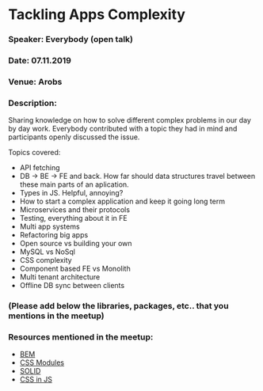 # Tackling Apps Complexity

### Speaker: Everybody (open talk)
### Date: 07.11.2019
### Venue: Arobs
### Description:
Sharing knowledge on how to solve different complex problems in our day by day work. Everybody contributed with a topic they had in mind and participants openly discussed the issue.

Topics covered:

- API fetching
- DB -> BE -> FE and back. How far should data structures travel between these main parts of an aplication.
- Types in JS. Helpful, annoying? 
- How to start a complex application and keep it going long term
- Microservices and their protocols
- Testing, everything about it in FE
- Multi app systems
- Refactoring big apps
- Open source vs building your own
- MySQL vs NoSql
- CSS complexity
- Component based FE vs Monolith
- Multi tenant architecture
- Offline DB sync between clients


### (Please add below the libraries, packages, etc.. that you mentions in the meetup)
### Resources mentioned in the meetup:
* [BEM](https://en.bem.info/methodology/key-concepts/)
* [CSS Modules](https://github.com/css-modules/css-modules)
* [SOLID](https://en.wikipedia.org/wiki/SOLID)
* [CSS in JS](https://medium.com/dailyjs/what-is-actually-css-in-js-f2f529a2757)

